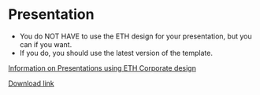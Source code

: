 # Presentation

+ You do NOT HAVE to use the ETH design for your presentation, but you can if you want.
+ If you do, you should use the latest version of the template.

[Information on Presentations using ETH Corporate design](https://ethz.ch/services/en/service/communication/corporate-design/digital/powerpoint-presentation.html)

[Download link](https://ethz.ch/content/dam/ethz/associates/services/Service/kommunikation/cd/template-downloadbereich/office/PPT_Praesentation/eth-pp-template-praesentation.zip)
